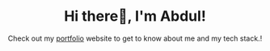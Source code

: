 <h1 align="center">Hi there👋, I'm Abdul!</h1>


<p align="center">Check out my <a href="#">portfolio</a> website to get to know about me and my tech stack.!</p>

<!--
**moeidejaz/moeidejaz** is a ✨ _special_ ✨ repository because its `README.md` (this file) appears on your GitHub profile.

Here are some ideas to get you started:

- 🔭 I’m currently working on ...
- 🌱 I’m currently learning ...
- 👯 I’m looking to collaborate on ...
- 🤔 I’m looking for help with ...
- 💬 Ask me about ...
- 📫 How to reach me: ...
- 😄 Pronouns: ...
- ⚡ Fun fact: ...
-->
